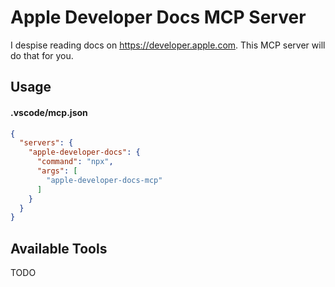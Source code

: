# Apple Developer Docs MCP Server

I despise reading docs on https://developer.apple.com.  This MCP server will do that for you.

## Usage

#### .vscode/mcp.json
```json
{
  "servers": {
    "apple-developer-docs": {
      "command": "npx",
      "args": [
        "apple-developer-docs-mcp"
      ]
    }
  }
}
```

## Available Tools

TODO